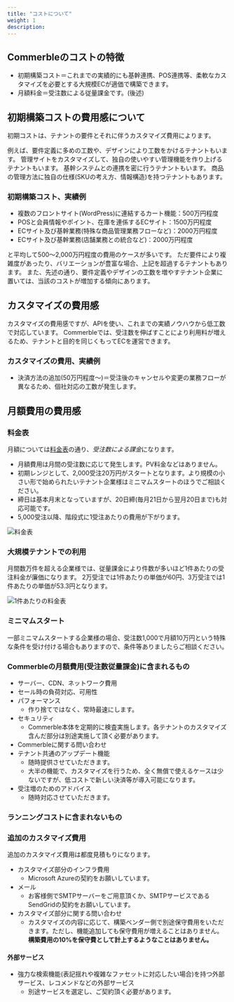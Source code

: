 ```yaml
---
title: "コストについて"
weight: 1
description: 
---
```


## Commerbleのコストの特徴

- 初期構築コスト＝これまでの実績的にも基幹連携、POS連携等、柔軟なカスタマイズを必要とする大規模ECが適価で構築できます。
- 月額料金＝受注数による従量課金です。(後述)

## 初期構築コストの費用感について

初期コストは、テナントの要件とそれに伴うカスタマイズ費用によります。

例えば、要件定義に多めの工数や、デザインにより工数をかけるテナントもいます。
管理サイトをカスタマイズして、独自の使いやすい管理機能を作り上げるテナントもいます。
基幹システムとの連携を密に行うテナントもいます。
商品の管理方法に独自の仕様(SKUの考え方、情報構造)を持つテナントもあります。

### 初期構築コスト、実績例

- 複数のフロントサイト(WordPress)に連結するカート機能：500万円程度
- POSと会員情報やポイント、在庫を連係するECサイト：1500万円程度
- ECサイト及び基幹業務(特殊な商品管理業務フローなど)：2000万円程度
- ECサイト及び基幹業務(店舗業務との統合など)：2000万円程度

と平均して500〜2,000万円程度の費用のケースが多いです。
ただ要件により複雑度があったり、バリエーションが豊富な場合、上記を超過するテナントもあります。
また、先述の通り、要件定義やデザインの工数を増やすテナント企業に置いては、当該のコストが増加する傾向にあります。

## カスタマイズの費用感

カスタマイズの費用感ですが、APIを使い、これまでの実績ノウハウから低工数で対応しています。
Commerbleでは、受注数を伸ばすことにより利用料が増えるため、テナントと目的を同じくもってECを運営できます。

### カスタマイズの費用、実績例

- 決済方法の追加(50万円程度〜)＝受注後のキャンセルや変更の業務フローが異なるため、個社対応の工数が発生します。

## 月額費用の費用感

### 料金表

月額については[料金表](https://www.commerble.com/price)の通り、*受注数による課金*になります。

- 月額費用は月間の受注数に応じて発生します。PV料金などはありません。
- 初期レンジとして、2,000受注20万円がスタートとなります。より規模の小さい形で始められたいテナント企業様はミニマムスタートのほうでご相談ください。
- 締日は基本月末となっていますが、20日締(毎月21日から翌月20日まで)も対応可能です。
- 5,000受注以降、階段式に1受注あたりの費用が下がります。

![料金表](price.png)


### 大規模テナントでの利用

月間数万件を超える企業様では、従量課金により件数が多いほど1件あたりの受注料金が廉価になります。
2万受注では1件あたりの単価が60円、3万受注では1件あたりの単価が53.3円となります。

![1件あたりの料金表](price2.png)

### ミニマムスタート

一部ミニマムスタートする企業様の場合、受注数1,000で月額10万円という特殊な条件を受け付ける場合もありますので、条件等ありましたらご相談ください。

### Commerbleの月額費用(受注数従量課⾦)に含まれるもの

- サーバー、CDN、ネットワーク費⽤
- セール時の負荷対応、可⽤性
- パフォーマンス
    + 作り捨てではなく、常時最速にします。
- セキュリティ
    + Commerble本体を定期的に検査実施します。各テナントのカスタマイズ含んだ部分は別途実施して頂く必要があります。
- Commerbleに関する問い合わせ
- テナント共通のアップデート機能
    + 随時提供させていただきます。
    + 大半の機能で、カスタマイズを⾏うため、全く無償で使えるケースは少ないですが、低コストで新しい決済等が導⼊可能になります。
- 受注増のためのアドバイス
    + 随時対応させていただきます。

### ランニングコストに含まれないもの

### 追加のカスタマイズ費用

追加のカスタマイズ費⽤は都度見積もりになります。
- カスタマイズ部分のインフラ費⽤
    + Microsoft Azureの契約をお願いしています。
- メール
    + お客様側でSMTPサーバーをご用意頂くか、SMTPサービスであるSendGridの契約をお願いしています。
- カスタマイズ部分に関する問い合わせ
    + カスタマイズの内容に応じて、構築ベンダー側で別途保守費⽤をいただきます。ただし、機能追加しても保守費⽤が増えることはありません。**構築費用の10%を保守費として計上するようなことはありません。**

#### 外部サービス

- 強力な検索機能(表記揺れや複雑なファセットに対応したい場合)を持つ外部サービス、レコメンドなどの外部サービス
    + 別途サービスを選定し、ご契約頂く必要があります。



